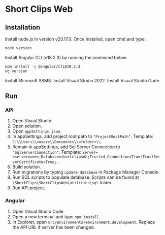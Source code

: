 # Short Clips Web

## Installation
Install node.js in version v20.17.0.
Once installed, open cmd and type: 
```bash
node version
```

Install Angular CLI (v18.2.3) by running the command below:
```bash
npm install -g @angular/cli@18.2.3
ng version
```

Install Microsoft SSMS.
Install Visual Studio 2022.
Install Visual Studio Code.

## Run

### API
1. Open Visual Studio.
1. Open solution.
1. Open `appSettings.json`.
1. In appSettings, add project root path to `"ProjectRootPath"`. Template: `C:\\Users\\<user>\\Documents\\<folder>\\`.
1. Remain in appSettings, add Sql Server Connection to `"SqlServerConnection"`. Template: `Server=<servername>;Database=shortclipsdb;Trusted_Connection=True;TrustServerCertificate=True;`.
1. Build solution.
1. Run migrations by typing `update-database` in Package Manager Console.
1. Run SQL scripts to populate database. Scripts can be found at `\ShortClips\ShortClipsWeb\utilities\sql` folder.
1. Run API project.

### Angular
1. Open Visual Studio Code.
1. Open a new terminal and type `npm install`.
1. In Explorer, open `src/environments/environment.development`. Replace the API URL if server has been changed.